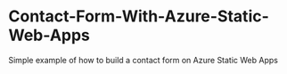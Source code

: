 # Contact-Form-With-Azure-Static-Web-Apps
Simple example of how to build a contact form on Azure Static Web Apps

